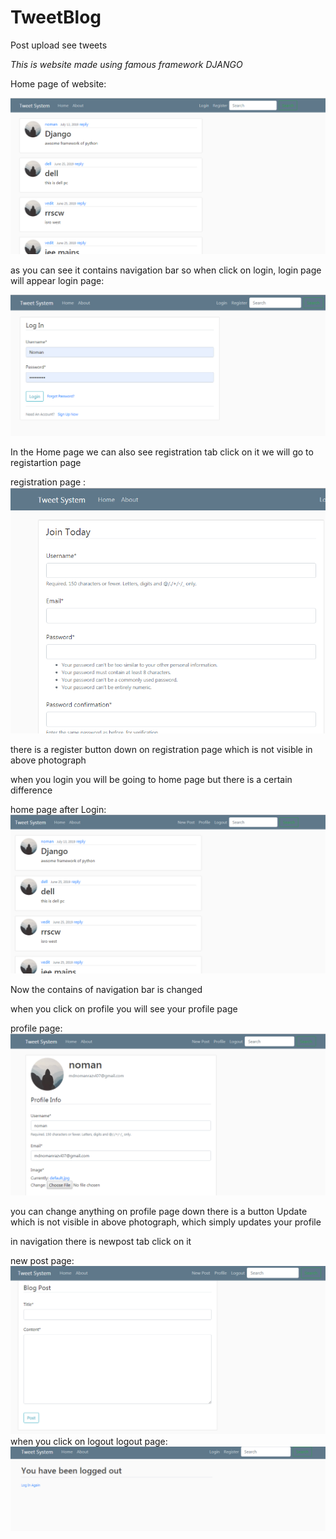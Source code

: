 # TweetBlog
Post upload see tweets 

*This is website made using famous framework DJANGO* 


Home page of website:

  ![](Photos/HomePage.PNG)
  
as you can see it contains navigation bar so when click on login, login page will appear
login page:

  ![](Photos/LoginPage.PNG)
  
  
In the Home page we can also see registration tab click on it we will go to registartion page 

registration page :
    ![](Photos/registrationPage.PNG)
    
 there is a register button down on registration page which is not visible in above photograph
 
when you login you will be going to home page but there is a certain difference 

home page after Login:
    ![](Photos/afterlogin.PNG)
    
Now the contains of navigation bar is changed 

when you click on profile you will see your profile page

profile page:
    ![](Photos/profilePage.PNG)
    
you can change anything on profile page down there is a button Update which is not visible in above photograph,
which simply updates your profile

in navigation there is newpost tab click on it 

new post page:
    ![](Photos/NewPost.PNG)
 when you click on logout 
 logout page:
    ![](Photos/LogoutPage.PNG)
